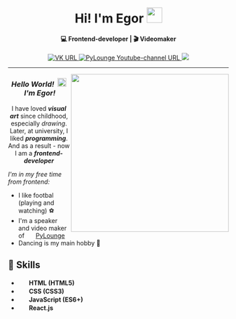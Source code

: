 <div align="center">
  <h1>
    <span>Hi! I'm Egor<span>
    <img src="https://media.giphy.com/media/w1OBpBd7kJqHrJnJ13/giphy.gif" width="35px">
  </h1>
</div>
<h4 align="center">💻 Frontend-developer | 🎬 Videomaker</h4>
<div align="center">
  <a href="https://vk.com/egoromanoff_off">
    <img alt="VK URL" src="https://img.shields.io/badge/вконтакте-0076FE?logo=vk&logoColor=white&style=for-the-badge">
  </a>
  <a href="https://www.youtube.com/channel/UCru5FZQN_Xa0tKfrBqUIcng">
    <img alt="PyLounge Youtube-channel URL" src="https://img.shields.io/badge/PyLounge-FF0000?logo=youtube&logoColor=white&style=for-the-badge">
  </a>
  <a href="https://egoromanoff.github.io/rsschool-cv/cv">
    <img aly="My CV URL" src="https://img.shields.io/badge/my_cv-darkgreen?&style=for-the-badge">
  </a>
</div>

---

<img align="right" src="https://media.giphy.com/media/qgQUggAC3Pfv687qPC/giphy.gif" width="360px">

<div align="center">
  <h3>
    <b><i>Hello World!</i></b>&nbsp;
    <img src="https://media.giphy.com/media/yo1whaKkz38ME/giphy.gif" width="20px">
    &nbsp;<b><i>I'm Egor!</i></b>
  </h3>
</div>
<p align="center">
  I have loved <b><i>visual art</i></b> since childhood, especially <i>drawing</i>.<br>
  Later, at university, I liked <b><i>programming</i></b>.<br>
  And as a result - now I am a <b><i>frontend-developer</i></b><br>
</p>
    
*I'm in my free time from frontend:*
<ul>
  <li>I like footbal (playing and watching) ⚽</li>
  <li>
    I'm a speaker and video maker of&nbsp;
    <img src="https://user-images.githubusercontent.com/67374276/189124104-11382fec-59c8-43c8-93ef-faaa41125d3f.png" height="14px">
    <a href="https://www.youtube.com/channel/UCru5FZQN_Xa0tKfrBqUIcng">PyLounge</a>
  </li>
  <li>Dancing is my main hobby 🏃</li>
</ul>
  

## 💪 Skills
* <img src="https://user-images.githubusercontent.com/67374276/189119897-4490f0a8-56a6-4867-88e1-c480f38e3f3a.svg" height="16px">&nbsp;&nbsp;**HTML (HTML5)**
* <img src="https://user-images.githubusercontent.com/67374276/189121100-5a76fc9d-f5f2-4a33-af20-0ff6d7229dca.svg" height="16px">&nbsp;&nbsp;**CSS (CSS3)**
* <img src="https://user-images.githubusercontent.com/67374276/189121602-24495555-ae90-4437-9816-69b235e393d0.svg" height="16px">&nbsp;&nbsp;**JavaScript (ES6+)**
* <img src="https://user-images.githubusercontent.com/67374276/189122452-63ab17af-0be2-40bf-aec0-28e808f7d8b6.svg" height="16px">&nbsp;&nbsp;**React.js**


<!--
**EgoRomanoff/EgoRomanoff** is a ✨ _special_ ✨ repository because its `README.md` (this file) appears on your GitHub profile.

Here are some ideas to get you started:

- 🔭 I’m currently working on ...
- 🌱 I’m currently learning ...
- 👯 I’m looking to collaborate on ...
- 🤔 I’m looking for help with ...
- 💬 Ask me about ...
- 📫 How to reach me: ...
- 😄 Pronouns: ...
- ⚡ Fun fact: ...
-->

